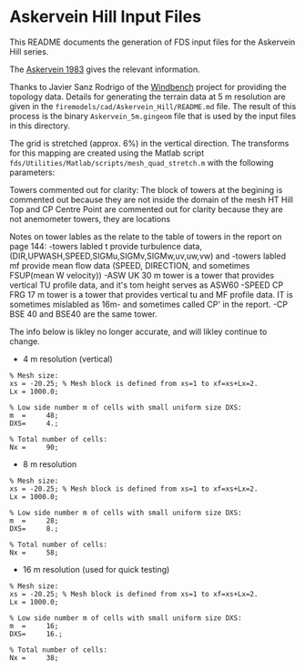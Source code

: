 # Askervein Hill Input Files

This README documents the generation of FDS input files for the Askervein Hill series.

The [Askervein 1983](https://drive.google.com/file/d/1gb21m8G6irryDDNEoKsXwXBETwlGnccK/view?usp=sharing) gives the relevant information.

Thanks to Javier Sanz Rodrigo of the [Windbench](https://windbench.net/askervein-neutral) project for providing the topology data.  Details for generating the terrain data at 5 m resolution are given in the `firemodels/cad/Askervein_Hill/README.md` file.  The result of this process is the binary `Askervein_5m.gingeom` file that is used by the input files in this directory.

The grid is stretched (approx. 6%) in the vertical direction.  The transforms for this mapping are created using the Matlab script `fds/Utilities/Matlab/scripts/mesh_quad_stretch.m` with the following parameters:

Towers commented out for clarity:
The block of towers at the begining is commented out because they are not inside the domain of the mesh
HT Hill Top and CP Centre Point are commented out for clarity because they are not anemometer towers, they are locations

Notes on tower lables as the relate to the table of towers in the report on page 144:
-towers labled t provide turbulence data, (DIR,UPWASH,SPEED,SIGMu,SIGMv,SIGMw,uv,uw,vw) and
-towers labled mf provide mean flow data (SPEED, DIRECTION, and sometimes FSUP(mean W velocity))
-ASW UK 30 m tower is a tower that provides vertical TU profile data, and it's tom height serves as ASW60
-SPEED CP FRG 17 m tower is a tower that provides vertical tu and MF profile data. IT is sometimes mislabled as 16m- and sometimes called CP' in the report.
-CP BSE 40 and BSE40 are the same tower.


The info below is likley no longer accurate, and will likley continue to change.

* 4 m resolution (vertical)
```
% Mesh size:
xs = -20.25; % Mesh block is defined from xs=1 to xf=xs+Lx=2.
Lx = 1000.0;

% Low side number m of cells with small uniform size DXS:
m  =     48;
DXS=     4.;

% Total number of cells:
Nx =     90;
```

* 8 m resolution
```
% Mesh size:
xs = -20.25; % Mesh block is defined from xs=1 to xf=xs+Lx=2.
Lx = 1000.0;

% Low side number m of cells with small uniform size DXS:
m  =     28;
DXS=     8.;

% Total number of cells:
Nx =     58;
```

* 16 m resolution (used for quick testing)
```
% Mesh size:
xs = -20.25; % Mesh block is defined from xs=1 to xf=xs+Lx=2.
Lx = 1000.0;

% Low side number m of cells with small uniform size DXS:
m  =     16;
DXS=     16.;

% Total number of cells:
Nx =     38;
```